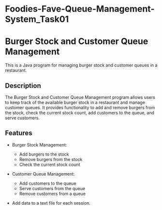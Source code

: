 # Foodies-Fave-Queue-Management-System_Task01
# Burger Stock and Customer Queue Management

This is a Java program for managing burger stock and customer queues in a restaurant.

## Description

The Burger Stock and Customer Queue Management program allows users to keep track of the available burger stock in a restaurant and manage customer queues. It provides functionality to add and remove burgers from the stock, check the current stock count, add customers to the queue, and serve customers.

## Features

- Burger Stock Management:
  - Add burgers to the stock
  - Remove burgers from the stock
  - Check the current stock count

- Customer Queue Management:
  - Add customers to the queue
  - Serve customers from the queue
  - Remove customers from a queue

- Add data to a text file for each session.


